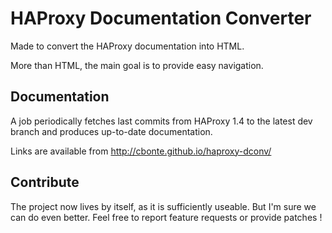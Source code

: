 # HAProxy Documentation Converter

Made to convert the HAProxy documentation into HTML.

More than HTML, the main goal is to provide easy navigation.

## Documentation

A job periodically fetches last commits from HAProxy 1.4 to the latest dev branch and produces up-to-date documentation.

Links are available from http://cbonte.github.io/haproxy-dconv/

## Contribute

The project now lives by itself, as it is sufficiently useable. But I'm sure we can do even better.
Feel free to report feature requests or provide patches !

